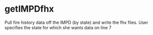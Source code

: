 # getIMPDfhx
Pull fire history data off the IMPD (by state) and write the fhx files.
User specifies the state for which she wants data on line 7 
